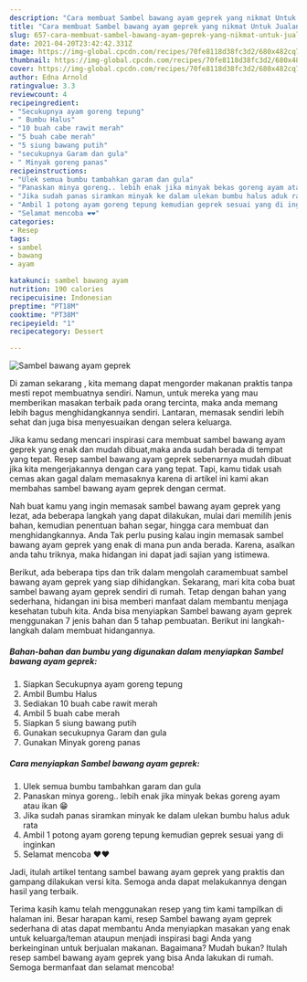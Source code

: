 ```yaml
---
description: "Cara membuat Sambel bawang ayam geprek yang nikmat Untuk Jualan"
title: "Cara membuat Sambel bawang ayam geprek yang nikmat Untuk Jualan"
slug: 657-cara-membuat-sambel-bawang-ayam-geprek-yang-nikmat-untuk-jualan
date: 2021-04-20T23:42:42.331Z
image: https://img-global.cpcdn.com/recipes/70fe8118d38fc3d2/680x482cq70/sambel-bawang-ayam-geprek-foto-resep-utama.jpg
thumbnail: https://img-global.cpcdn.com/recipes/70fe8118d38fc3d2/680x482cq70/sambel-bawang-ayam-geprek-foto-resep-utama.jpg
cover: https://img-global.cpcdn.com/recipes/70fe8118d38fc3d2/680x482cq70/sambel-bawang-ayam-geprek-foto-resep-utama.jpg
author: Edna Arnold
ratingvalue: 3.3
reviewcount: 4
recipeingredient:
- "Secukupnya ayam goreng tepung"
- " Bumbu Halus"
- "10 buah cabe rawit merah"
- "5 buah cabe merah"
- "5 siung bawang putih"
- "secukupnya Garam dan gula"
- " Minyak goreng panas"
recipeinstructions:
- "Ulek semua bumbu tambahkan garam dan gula"
- "Panaskan minya goreng.. lebih enak jika minyak bekas goreng ayam atau ikan 😁"
- "Jika sudah panas siramkan minyak ke dalam ulekan bumbu halus aduk rata"
- "Ambil 1 potong ayam goreng tepung kemudian geprek sesuai yang di inginkan"
- "Selamat mencoba ❤️❤️"
categories:
- Resep
tags:
- sambel
- bawang
- ayam

katakunci: sambel bawang ayam 
nutrition: 190 calories
recipecuisine: Indonesian
preptime: "PT18M"
cooktime: "PT38M"
recipeyield: "1"
recipecategory: Dessert

---
```



![Sambel bawang ayam geprek](https://img-global.cpcdn.com/recipes/70fe8118d38fc3d2/680x482cq70/sambel-bawang-ayam-geprek-foto-resep-utama.jpg)

Di zaman  sekarang , kita memang dapat mengorder makanan praktis tanpa mesti repot membuatnya sendiri. Namun, untuk mereka yang mau memberikan masakan terbaik pada orang tercinta, maka anda memang lebih bagus menghidangkannya sendiri. Lantaran, memasak sendiri lebih sehat dan juga bisa menyesuaikan dengan selera keluarga.

Jika kamu sedang mencari inspirasi cara membuat sambel bawang ayam geprek yang enak dan mudah dibuat,maka anda sudah berada di tempat yang tepat. Resep sambel bawang ayam geprek  sebenarnya mudah dibuat jika kita mengerjakannya dengan cara yang tepat. Tapi, kamu tidak usah cemas akan gagal dalam memasaknya 
karena di artikel ini kami akan membahas sambel bawang ayam geprek dengan cermat.  



Nah buat kamu yang ingin memasak sambel bawang ayam geprek yang lezat, ada beberapa langkah yang dapat dilakukan, mulai dari memilih jenis bahan, kemudian penentuan bahan segar, hingga cara membuat dan menghidangkannya. Anda Tak perlu pusing kalau ingin memasak sambel bawang ayam geprek yang enak di mana pun anda berada. Karena, asalkan anda  tahu triknya, maka hidangan ini dapat jadi sajian yang istimewa.

Berikut, ada beberapa tips dan trik dalam mengolah caramembuat sambel bawang ayam geprek yang siap dihidangkan. Sekarang, mari kita coba buat sambel bawang ayam geprek sendiri di rumah. Tetap dengan bahan yang sederhana, hidangan ini bisa memberi manfaat dalam membantu menjaga kesehatan tubuh kita. Anda bisa menyiapkan Sambel bawang ayam geprek menggunakan 7 jenis bahan dan 5 tahap pembuatan. Berikut ini langkah-langkah dalam membuat hidangannya.

<!--inarticleads1-->

##### Bahan-bahan dan bumbu yang digunakan dalam menyiapkan Sambel bawang ayam geprek:

1. Siapkan Secukupnya ayam goreng tepung
1. Ambil  Bumbu Halus
1. Sediakan 10 buah cabe rawit merah
1. Ambil 5 buah cabe merah
1. Siapkan 5 siung bawang putih
1. Gunakan secukupnya Garam dan gula
1. Gunakan  Minyak goreng panas




<!--inarticleads2-->

##### Cara menyiapkan Sambel bawang ayam geprek:

1. Ulek semua bumbu tambahkan garam dan gula
1. Panaskan minya goreng.. lebih enak jika minyak bekas goreng ayam atau ikan 😁
1. Jika sudah panas siramkan minyak ke dalam ulekan bumbu halus aduk rata
1. Ambil 1 potong ayam goreng tepung kemudian geprek sesuai yang di inginkan
1. Selamat mencoba ❤️❤️




Jadi, itulah artikel tentang  sambel bawang ayam geprek  yang praktis dan gampang dilakukan versi kita. Semoga anda dapat melakukannya dengan hasil yang terbaik. 

Terima kasih kamu telah menggunakan resep yang tim kami tampilkan di halaman ini. Besar harapan kami, resep  Sambel bawang ayam geprek sederhana di atas dapat membantu Anda menyiapkan masakan yang enak untuk keluarga/teman ataupun menjadi inspirasi bagi Anda yang berkeinginan untuk berjualan makanan. Bagaimana? Mudah bukan? Itulah resep sambel bawang ayam geprek yang bisa Anda lakukan di rumah. Semoga bermanfaat dan selamat mencoba!

